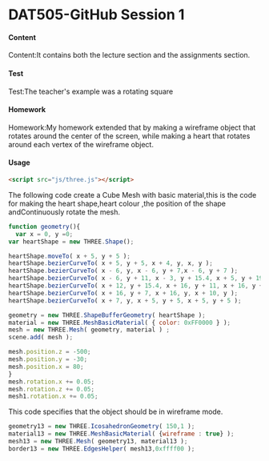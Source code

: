 # DAT505-GitHub Session 1
#### Content ####
Content:It contains both the lecture section and the assignments section.
#### Test ####
Test:The teacher's example was a rotating square
#### Homework ####
Homework:My homework extended that by making a wireframe object that rotates around the center of the screen, while making a heart that rotates around each vertex of the wireframe object.

#### Usage ####
```html
<script src="js/three.js"></script>
```
The following code create a Cube Mesh with basic material,this is the code for making the heart shape,heart colour ,the position of the shape andContinuously rotate the mesh.
```javascript
function geometry(){
  var x = 0, y =0;
var heartShape = new THREE.Shape();

heartShape.moveTo( x + 5, y + 5 );
heartShape.bezierCurveTo( x + 5, y + 5, x + 4, y, x, y );
heartShape.bezierCurveTo( x - 6, y, x - 6, y + 7,x - 6, y + 7 );
heartShape.bezierCurveTo( x - 6, y + 11, x - 3, y + 15.4, x + 5, y + 19 );
heartShape.bezierCurveTo( x + 12, y + 15.4, x + 16, y + 11, x + 16, y + 7 );
heartShape.bezierCurveTo( x + 16, y + 7, x + 16, y, x + 10, y );
heartShape.bezierCurveTo( x + 7, y, x + 5, y + 5, x + 5, y + 5 );

geometry = new THREE.ShapeBufferGeometry( heartShape );
material = new THREE.MeshBasicMaterial( { color: 0xFF0000 } );
mesh = new THREE.Mesh( geometry, material ) ;
scene.add( mesh );

mesh.position.z = -500;
mesh.position.y = -30;
mesh.position.x = 80;
}
mesh.rotation.x += 0.05;
mesh.rotation.z += 0.05;
mesh1.rotation.x += 0.05;
```
This code specifies that the object should be in wireframe mode.
```javascript
geometry13 = new THREE.IcosahedronGeometry( 150,1 );
material13 = new THREE.MeshBasicMaterial( {wireframe : true} );
mesh13 = new THREE.Mesh( geometry13, material13 );
border13 = new THREE.EdgesHelper( mesh13,0xffff00 );
```
